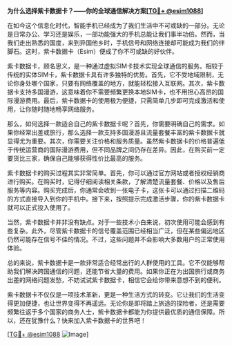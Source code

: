 **为什么选择紫卡数据卡？——你的全球通信解决方案[[TG💪+ @esim1088](https://t.me/s/esim1088)]**

在如今这个信息化时代，智能手机已经成为了我们生活中不可或缺的一部分。无论是日常办公、学习还是娱乐，一部功能强大的手机总能让我们事半功倍。然而，当我们走出熟悉的国度，来到异国他乡时，手机信号和网络连接却可能成为我们的绊脚石。这时，紫卡数据卡（Esim）便成了你不可或缺的好伙伴。

紫卡数据卡，顾名思义，是一种通过虚拟SIM卡技术实现全球通信的服务。相较于传统的实体SIM卡，紫卡数据卡具有许多独特的优势。首先，它不受地域限制，无论你身处哪个国家，只要有网络覆盖的地方，就能轻松接入互联网。其次，紫卡数据卡支持多国漫游，这意味着你不需要频繁更换本地SIM卡，也不用担心高昂的国际漫游费用。最后，紫卡数据卡的使用极为便捷，只需简单几步即可完成激活和使用，让你随时随地畅享网络服务。

那么，如何选择一款适合自己的紫卡数据卡呢？首先，你需要明确自己的需求。如果你经常出差或旅行，那么选择一款支持多国漫游且流量套餐丰富的紫卡数据卡就显得尤为重要。其次，你需要关注价格和服务质量。虽然紫卡数据卡的价格普遍低于传统运营商的国际漫游费用，但不同品牌之间仍存在差异。因此，在购买前一定要货比三家，确保自己能够获得性价比最高的服务。

紫卡数据卡的购买过程其实非常简单。首先，你可以通过官方网站或者授权经销商进行购买。在购买时，记得仔细阅读相关条款，了解清楚流量套餐、价格以及售后服务等内容。购买完成后，你通常会收到一张电子卡，这张卡可以通过扫描二维码的方式直接导入到你的手机中。接下来，按照提示完成激活步骤，你的紫卡数据卡就可以正式投入使用了。

当然，紫卡数据卡并非没有缺点。对于一些技术小白来说，初次使用可能会感到有些复杂。此外，尽管紫卡数据卡的信号覆盖范围已经相当广泛，但在某些偏远地区仍然可能存在信号不佳的情况。不过，这些问题并不会影响大多数用户的正常使用体验。

总的来说，紫卡数据卡是一款非常适合经常出行的人群使用的工具。它不仅能够帮助我们解决跨国通信的问题，还能节省大量的费用。如果你正在为出国旅行或商务出差的网络问题发愁，不妨试试紫卡数据卡，相信它会给你带来意想不到的便利。

紫卡数据卡不仅仅是一项技术革新，更是一种生活方式的转变。它让我们的生活变得更加便捷，也让世界变得不再遥远。无论你是即将踏上旅途的探险者，还是需要频繁往返于多个国家的商务人士，紫卡数据卡都能为你提供最优质的通信保障。所以，还在犹豫什么？快来加入紫卡数据卡的世界吧！

[[TG💪+ @esim1088](https://t.me/s/esim1088) ![Image](https://i.postimg.cc/4NQfJmqS/Snipaste-2025-05-13-00-14-12.png)]